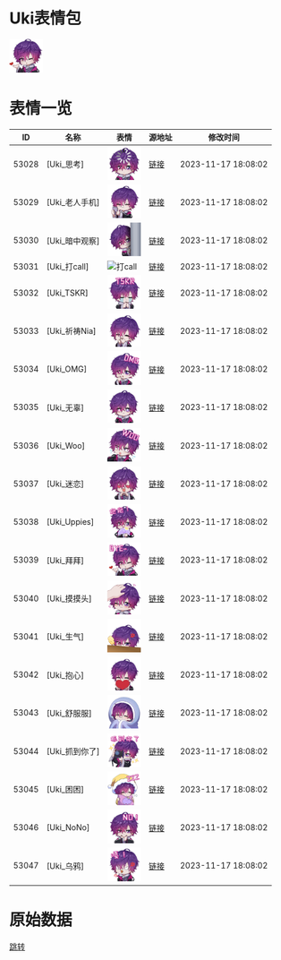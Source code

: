 # Uki表情包

<img src="./cover.png" height="60" alt="cover" />

# 表情一览

|ID|名称|表情|源地址|修改时间|
|----|----|----|----|----|
|53028|[Uki_思考]|<img src="./pic/053028_%5BUki_思考%5D.png" height="60" alt="思考"/>|[链接](https://i0.hdslb.com/bfs/garb/item/eb9a08c78ade7198c2a7c524be91c57609db02a9.png)|2023-11-17 18:08:02|
|53029|[Uki_老人手机]|<img src="./pic/053029_%5BUki_老人手机%5D.png" height="60" alt="老人手机"/>|[链接](https://i0.hdslb.com/bfs/garb/item/490ba1ab9cd8865f6d467afc8297560f4cef28c6.png)|2023-11-17 18:08:02|
|53030|[Uki_暗中观察]|<img src="./pic/053030_%5BUki_暗中观察%5D.png" height="60" alt="暗中观察"/>|[链接](https://i0.hdslb.com/bfs/garb/item/e572a0601aa5e35825fb621f7abae8b02c9d1562.png)|2023-11-17 18:08:02|
|53031|[Uki_打call]|<img src="./pic/053031_%5BUki_打call%5D.png" height="60" alt="打call"/>|[链接](https://i0.hdslb.com/bfs/garb/item/a11a64569a17d2a2d7564bb18759705b20036987.png)|2023-11-17 18:08:02|
|53032|[Uki_TSKR]|<img src="./pic/053032_%5BUki_TSKR%5D.png" height="60" alt="TSKR"/>|[链接](https://i0.hdslb.com/bfs/garb/item/83faf62df511329a5817edc696ecde00d69f764a.png)|2023-11-17 18:08:02|
|53033|[Uki_祈祷Nia]|<img src="./pic/053033_%5BUki_祈祷Nia%5D.png" height="60" alt="祈祷Nia"/>|[链接](https://i0.hdslb.com/bfs/garb/item/a76cf6eae5335c25a8c6b7e0a662be0ca602e5a5.png)|2023-11-17 18:08:02|
|53034|[Uki_OMG]|<img src="./pic/053034_%5BUki_OMG%5D.png" height="60" alt="OMG"/>|[链接](https://i0.hdslb.com/bfs/garb/item/1a2a1a0b22b0938c2c8d8f02e044936cfad290e0.png)|2023-11-17 18:08:02|
|53035|[Uki_无辜]|<img src="./pic/053035_%5BUki_无辜%5D.png" height="60" alt="无辜"/>|[链接](https://i0.hdslb.com/bfs/garb/item/790fd4c4adf8195c2244dc4c083327887aca715b.png)|2023-11-17 18:08:02|
|53036|[Uki_Woo]|<img src="./pic/053036_%5BUki_Woo%5D.png" height="60" alt="Woo"/>|[链接](https://i0.hdslb.com/bfs/garb/item/eec562f545e46215a62d5c679ef7f9efb7ac79b7.png)|2023-11-17 18:08:02|
|53037|[Uki_迷恋]|<img src="./pic/053037_%5BUki_迷恋%5D.png" height="60" alt="迷恋"/>|[链接](https://i0.hdslb.com/bfs/garb/item/1baed7eeb0faee355e0631f3c7e7d9b53ac518ad.png)|2023-11-17 18:08:02|
|53038|[Uki_Uppies]|<img src="./pic/053038_%5BUki_Uppies%5D.png" height="60" alt="Uppies"/>|[链接](https://i0.hdslb.com/bfs/garb/item/bb8bff9f9b88f797941ea6e3afda492ec7614d98.png)|2023-11-17 18:08:02|
|53039|[Uki_拜拜]|<img src="./pic/053039_%5BUki_拜拜%5D.png" height="60" alt="拜拜"/>|[链接](https://i0.hdslb.com/bfs/garb/item/4b2e9ad31a46fe5360b68f4b8607fd45d48c36ce.png)|2023-11-17 18:08:02|
|53040|[Uki_摸摸头]|<img src="./pic/053040_%5BUki_摸摸头%5D.png" height="60" alt="摸摸头"/>|[链接](https://i0.hdslb.com/bfs/garb/item/a0341814c0a4c30d99f8b9026824de16cc107ed0.png)|2023-11-17 18:08:02|
|53041|[Uki_生气]|<img src="./pic/053041_%5BUki_生气%5D.png" height="60" alt="生气"/>|[链接](https://i0.hdslb.com/bfs/garb/item/1320293dd5fe07822dc3ebdc80f2abb416d344be.png)|2023-11-17 18:08:02|
|53042|[Uki_抱心]|<img src="./pic/053042_%5BUki_抱心%5D.png" height="60" alt="抱心"/>|[链接](https://i0.hdslb.com/bfs/garb/item/ec264b963f19e38142e3deb479753154f62c5457.png)|2023-11-17 18:08:02|
|53043|[Uki_舒服服]|<img src="./pic/053043_%5BUki_舒服服%5D.png" height="60" alt="舒服服"/>|[链接](https://i0.hdslb.com/bfs/garb/item/8989a5a95dde76eb1c8111e32687742591e0217c.png)|2023-11-17 18:08:02|
|53044|[Uki_抓到你了]|<img src="./pic/053044_%5BUki_抓到你了%5D.png" height="60" alt="抓到你了"/>|[链接](https://i0.hdslb.com/bfs/garb/item/5ccaf753317b246297cd6da879d72329aae8f648.png)|2023-11-17 18:08:02|
|53045|[Uki_困困]|<img src="./pic/053045_%5BUki_困困%5D.png" height="60" alt="困困"/>|[链接](https://i0.hdslb.com/bfs/garb/item/92cccf3c2ddeb839874188909ecea4fd3e3bab1f.png)|2023-11-17 18:08:02|
|53046|[Uki_NoNo]|<img src="./pic/053046_%5BUki_NoNo%5D.png" height="60" alt="NoNo"/>|[链接](https://i0.hdslb.com/bfs/garb/item/463470d8d803a1da0fb4ef0e7d0cc13951decf45.png)|2023-11-17 18:08:02|
|53047|[Uki_乌鸦]|<img src="./pic/053047_%5BUki_乌鸦%5D.png" height="60" alt="乌鸦"/>|[链接](https://i0.hdslb.com/bfs/garb/item/94cce5debcf7b814d949ab53e4aea5f64b83cddd.png)|2023-11-17 18:08:02|

# 原始数据

[跳转](./raw.json)

